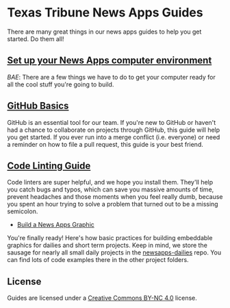 # Texas Tribune News Apps Guides

There are many great things in our news apps guides to help you get started. Do them all!

## [Set up your News Apps computer environment](computer-setup.md)

*BAE*: There are a few things we have to do to get your computer ready for all the cool stuff you're going to build. 

## [GitHub Basics](github-basics.md)

GitHub is an essential tool for our team. If you're new to GitHub or haven't had a chance to collaborate on projects through GitHub, this guide will help you get started. If you ever run into a merge conflict (i.e. everyone) or need a reminder on how to file a pull request, this guide is your best friend.
 
## [Code Linting Guide](code-linting.md)

Code linters are super helpful, and we hope you install them. They'll help you catch bugs and typos, which can save you massive amounts of time, prevent headaches and those moments when you feel really dumb, because you spent an hour trying to solve a problem that turned out to be a missing semicolon. 

- [Build a News Apps Graphic](build-a-graphic.md)

You're finally ready! Here's how basic practices for building embeddable graphics for dailies and short term projects. Keep in mind, we store the sausage for nearly all small daily projects in the [newsapps-dailies](https://github.com/texastribune/newsapps-dailies) repo. You can find lots of code examples there in the other project folders. 

## License

Guides are licensed under a [Creative Commons BY-NC 4.0](http://creativecommons.org/licenses/by-nc/4.0/) license.
